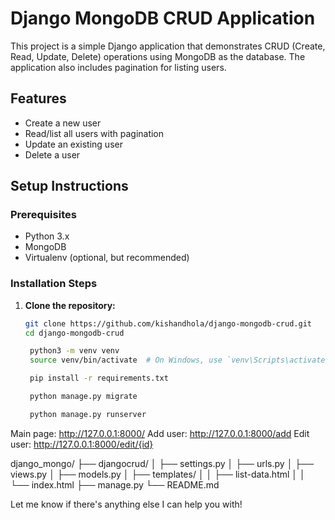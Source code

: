 # Django MongoDB CRUD Application

This project is a simple Django application that demonstrates CRUD (Create, Read, Update, Delete) operations using MongoDB as the database. The application also includes pagination for listing users.

## Features

- Create a new user
- Read/list all users with pagination
- Update an existing user
- Delete a user

## Setup Instructions

### Prerequisites

- Python 3.x
- MongoDB
- Virtualenv (optional, but recommended)

### Installation Steps

1. **Clone the repository:**

   ```sh
   git clone https://github.com/kishandhola/django-mongodb-crud.git
   cd django-mongodb-crud

    python3 -m venv venv
    source venv/bin/activate  # On Windows, use `venv\Scripts\activate`

    pip install -r requirements.txt

    python manage.py migrate

    python manage.py runserver
   ```

Main page: http://127.0.0.1:8000/
Add user: http://127.0.0.1:8000/add
Edit user: http://127.0.0.1:8000/edit/{id}


django_mongo/
├── djangocrud/
│   ├── settings.py
│   ├── urls.py
│   ├── views.py
│   ├── models.py
│   ├── templates/
│   │   ├── list-data.html
│   │   └── index.html
├── manage.py
└── README.md

Let me know if there's anything else I can help you with!